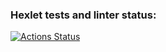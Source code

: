 ### Hexlet tests and linter status:
[![Actions Status](https://github.com/raf-coffee/frontend-project-46/workflows/hexlet-check/badge.svg)](https://github.com/raf-coffee/frontend-project-46/actions)